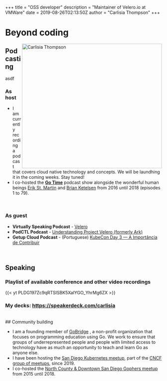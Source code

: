 +++
title = "OSS developer"
description = "Maintainer of Velero.io at VMWare"
date = 2019-08-26T02:13:50Z
author = "Carlisia Thompson"
+++
# Beyond coding
<img src="/images/headshot-small.jpg" alt="Carlisia Thompson" title="Carlisia Thompson" width="450" height="400" align="right"/>

## Podcasting

asdf
### As host

* I am currently recording a podcast that covers cloud native technology and concepts. We will be laundhing it in the coming weeks. Stay tuned!
* I co-hosted the **[Go Time](https://changelog.com/gotime)** podcast show alongside the wonderful human beings [Erik St. Martin](https://twitter.com/erikstmartin) and [Brian Ketelsen](https://twitter.com/bketelsen) from 2016 until 2018 (episodes 1 to 79).
</br>

### As guest

* <b>Virtually Speaking Podcast</b> - [Velero](https://blogs.vmware.com/virtualblocks/2019/08/02/vspeaking-podcast-velero/)
* <b>PodCTL Podcast</b> - [Understanding Project Velero (formerly Ark)](http://podcast.podctl.com/110399/986641-understanding-project-velero-formerly-ark/)
* <b>Getup Cloud Podcast</b> - (Portuguese) [KubeCon Day 3 — A Importância de Contribuir](https://blog.getupcloud.com/kubicast-21-ba50753c7b80)

</br>

## Speaking

### Playlist of available conference and other video recordings

{{< yt PLDG197Zc9qRTSISBK5XaIYGO_YhrMg6ZX >}}

### My decks: https://speakerdeck.com/carlisia
</br>
## Community building

* I am a founding member of <a href="http://golangbridge.org" target="_blank" title="gobridge">GoBridge</a> , a non-profit organization that focuses on programming education using Go. We work to ensure that groups of underrepresented people and people with limited access to technology have as much an opportunity to teach and learn Go as anyone else.</br>
* I have been hosting the <a href="http://www.meetup.com/San-Diego-Kubernetes-Meetup/" target="_blank" title="San Diego Kubernetes Meetup">San Diego Kubernetes meetup</a>, part of the <a href="https://www.meetup.com/pro/cncf/" target="_blank" title="CNCF Meetup">CNCF group of meetups</a>, since 2019.</br>
* I co-hosted the <a href="http://www.meetup.com/sdgophers/" target="_blank" title="sdgophers">North County & Downtown San Diego Gophers meetup</a> from 2015 until 2018. </br>
